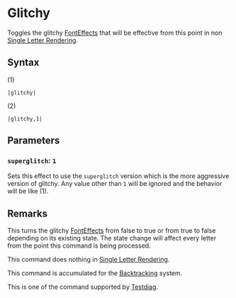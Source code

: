 # Glitchy

Toggles the glitchy [FontEffects](../../Related%20Systems/FontEffects.md) that will be effective from this point in non [Single Letter Rendering](../../Letter%20Rendering%20Methods/Single%20Letter%20Rendering.md).

## Syntax

(1)

````
|glitchy|
````

(2)

````
|glitchy,1|
````

## Parameters

### `superglitch`: `1`

Sets this effect to use the `superglitch` version which is the more aggressive version of glitchy. Any value other than `1` will be ignored and the behavior will be like (1).

## Remarks

This turns the glitchy [FontEffects](../../Related%20Systems/FontEffects.md) from false to true or from true to false depending on its existing state. The state change will affect every letter from the point this command is being processed. 

This command does nothing in [Single Letter Rendering](../../Letter%20Rendering%20Methods/Single%20Letter%20Rendering.md).

This command is accumulated for the [Backtracking](../../Related%20Systems/Backtracking.md) system.

This is one of the command supported by [Testdiag](Testdiag.md).
